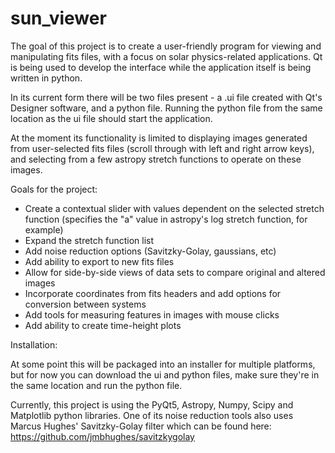 # sun_viewer

The goal of this project is to create a user-friendly program for viewing and manipulating fits files, with a focus on solar physics-related applications. Qt is being used to develop the interface while the application itself is being written in python. 

In its current form there will be two files present - a .ui file created with Qt's Designer software, and a python file. Running the python file from the same location as the ui file should start the application. 

At the moment its functionality is limited to displaying images generated from user-selected fits files (scroll through with left and right arrow keys), and selecting from a few astropy stretch functions to operate on these images. 

Goals for the project:
  
  * Create a contextual slider with values dependent on the selected stretch function (specifies the "a" value in astropy's log stretch function, for       example)
  * Expand the stretch function list
  * Add noise reduction options (Savitzky-Golay, gaussians, etc)
  * Add ability to export to new fits files
  * Allow for side-by-side views of data sets to compare original and altered images
  * Incorporate coordinates from fits headers and add options for conversion between systems
  * Add tools for measuring features in images with mouse clicks
  * Add ability to create time-height plots

Installation:

At some point this will be packaged into an installer for multiple platforms, but for now you can download the ui and python files, make sure they're in the same location and run the python file. 

Currently, this project is using the PyQt5, Astropy, Numpy, Scipy and Matplotlib python libraries. One of its noise reduction tools also uses Marcus Hughes' Savitzky-Golay filter which can be found here: https://github.com/jmbhughes/savitzkygolay


